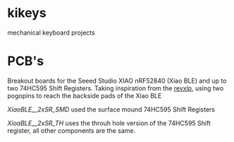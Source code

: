 # kikeys
mechanical keyboard projects

# PCB's 
Breakout boards for the Seeed Studio XIAO nRF52840 (Xiao BLE) and up to two 74HC595 Shift Registers. Taking inspiration from the [revxlp](https://gitlab.com/lpgalaxy/revxlp), using two pogopins to reach the backside pads of the Xiao BLE

*XiaoBLE__2xSR_SMD* used the surface mound 74HC595 Shift Registers

*XioaBLE__2xSR_TH* uses the throuh hole version of the 74HC595 Shift register, all other components are the same.


